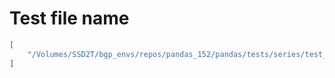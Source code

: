 # Test file name

```json
[
    "/Volumes/SSD2T/bgp_envs/repos/pandas_152/pandas/tests/series/test_combine_concat.py"
]
```
